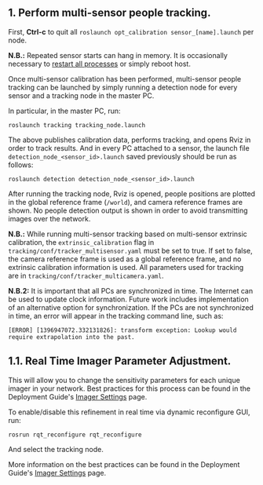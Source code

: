 ## 1. Perform multi-sensor people tracking.

First, **Ctrl-c** to quit all `roslaunch opt_calibration sensor_[name].launch` per node. 

**N.B.:** Repeated sensor starts can hang in memory. It is occasionally necessary to [restart all processes](https://github.com/OpenPTrack/open_ptrack/wiki/Tips-and-Tricks#quit-a-process) or simply reboot host.

Once multi-sensor calibration has been performed, multi-sensor people tracking can be launched by simply running a detection node for every sensor and a tracking node in the master PC.

In particular, in the master PC, run:

    roslaunch tracking tracking_node.launch

The above publishes calibration data, performs tracking, and opens Rviz in order to track results. And in every PC attached to a sensor, the launch file `detection_node_<sensor_id>.launch` saved previously should be run as follows:

    roslaunch detection detection_node_<sensor_id>.launch

After running the tracking node, Rviz is opened, people positions are plotted in the global reference frame (`/world`), and camera reference frames are shown. No people detection output is shown in order to avoid transmitting images over the network.

**N.B.:** While running multi-sensor tracking based on multi-sensor extrinsic calibration, the `extrinsic_calibration` flag in `tracking/conf/tracker_multisensor.yaml` must be set to true. If set to false, the camera reference frame is used as a global reference frame, and no extrinsic calibration information is used.
All parameters used for tracking are in `tracking/conf/tracker_multicamera.yaml`.

**N.B.2:** It is important that all PCs are synchronized in time. The Internet can be used to update clock information. Future work includes implementation of an alternative option for synchronization. If the PCs are not synchronized in time, an error will appear in the tracking command line, such as:

    [ERROR] [1396947072.332131826]: transform exception: Lookup would require extrapolation into the past.

## 1.1. Real Time Imager Parameter Adjustment. 

This will allow you to change the sensitivity parameters for each unique imager in your network. Best practices for this process can be found in the Deployment Guide's [Imager Settings](https://github.com/OpenPTrack/open_ptrack/wiki/Imager-Settings) page.

To enable/disable this refinement in real time via dynamic reconfigure GUI, run:

    rosrun rqt_reconfigure rqt_reconfigure

And select the tracking node.


More information on the best practices can be found in the Deployment Guide's [Imager Settings](https://github.com/OpenPTrack/open_ptrack/wiki/Imager-Settings) page.